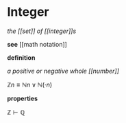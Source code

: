 # Integer

_the [[set]] of [[integer]]s_

**see** [[math notation]]

**definition**

_a positive or negative whole [[number]]_

$\mathbb Z n \equiv \mathbb N n \lor \mathbb N (\cdot n)$

**properties**

$\mathbb Z \vdash \mathbb Q$

